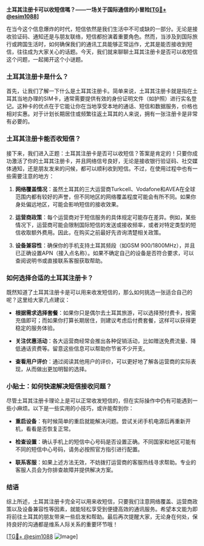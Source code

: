 **土耳其注册卡可以收短信嗎？——一场关于国际通信的小冒险[[TG💪+ @esim1088](https://t.me/s/esim1088)]**

在当今这个信息爆炸的时代，短信依然是我们生活中不可或缺的一部分。无论是接收验证码、通知还是与朋友联络，短信都扮演着重要角色。然而，当涉及到国际旅行或跨国生活时，如何确保我们的通讯工具能够正常运作，尤其是能否接收到短信，往往成为大家关心的话题。今天，我们就来聊聊土耳其注册卡是否可以收短信这个问题，一起揭开这个小谜题。

### 土耳其注册卡是什么？

首先，让我们了解一下什么是土耳其注册卡。简单来说，土耳其注册卡就是指在土耳其当地办理的SIM卡，通常需要提供有效的身份证明文件（如护照）进行实名登记。这种卡的优点在于它能让你在当地享受本地的通话、短信和数据服务，价格也相对实惠。对于计划长期居住或频繁往返土耳其的人来说，拥有一张注册卡是非常有必要的。

### 土耳其注册卡能否收短信？

接下来，我们进入正题：土耳其注册卡是否可以收短信？答案是肯定的！只要你成功激活了你的土耳其注册卡，并且网络信号良好，无论是接收银行验证码、社交媒体通知，还是朋友发来的问候，都可以顺利收到短信。不过，在使用过程中也有一些需要注意的地方：

1. **网络覆盖情况**：虽然土耳其的三大运营商Turkcell、Vodafone和AVEA在全球范围内都有较好的声誉，但不同地区的网络覆盖程度可能会有所不同。如果你身处偏远地区，可能会影响短信的接收效果。
   
2. **运营商政策**：每个运营商对于短信服务的具体规定可能存在差异。例如，某些情况下，运营商可能会限制国际短信的发送或接收频率，或者对特定类型的短信收取额外费用。因此，在购买之前最好先咨询清楚相关政策。

3. **设备兼容性**：确保你的手机支持土耳其频段（如GSM 900/1800MHz），并且已正确设置APN（接入点名称）。如果不确定自己的设备是否符合要求，可以查阅说明书或直接联系客服获取帮助。

### 如何选择合适的土耳其注册卡？

既然知道了土耳其注册卡是可以用来收发短信的，那么如何挑选一张适合自己的呢？这里给大家几点建议：

- **根据需求选择套餐**：如果你只是偶尔去土耳其旅游，可以选择预付费卡，按需充值即可；而如果你打算长期居住，则建议考虑后付费套餐，这样可以获得更稳定的服务体验。
  
- **关注优惠活动**：各大运营商经常会推出各种促销活动，比如赠送免费流量、降低通话资费等。留意这些信息可以帮助你节省不少开支。
  
- **查看用户评价**：通过阅读其他用户的评价，可以更好地了解各运营商的实际表现，从而做出更加明智的选择。

### 小贴士：如何快速解决短信接收问题？

尽管土耳其注册卡理论上是可以正常收发短信的，但在实际操作中仍有可能遇到一些小麻烦。以下是一些实用的小技巧，或许能帮到你：

- **重启设备**：有时候简单的重启就能解决问题。尝试关闭手机电源后再重新开机，看看是否恢复正常。
  
- **检查设置**：确认手机上的短信中心号码是否设置正确。不同国家和地区可能有不同的短信中心号码，请务必按照官方指引进行配置。
  
- **联系客服**：如果上述方法无效，不妨拨打运营商的客服热线寻求帮助。专业的客服人员会为你排查故障并提供解决方案。

### 结语

综上所述，土耳其注册卡完全可以用来收短信，只要我们注意网络覆盖、运营商政策以及设备兼容性等因素，就能轻松享受到便捷高效的通讯服务。希望本文能为即将前往土耳其的朋友带来一些启发和帮助。最后再次提醒大家，无论身在何处，保持良好的沟通都是维系人际关系的重要环节哦！

[[TG💪+ @esim1088](https://t.me/s/esim1088) ![Image](https://i.postimg.cc/4NQfJmqS/Snipaste-2025-05-13-00-14-12.png)]